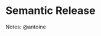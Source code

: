 <!-- .slide: class="transition bg-pink" -->
# Semantic Release

<!-- TODO: split in 3 images with DBZ fusion -->

Notes: @antoine
